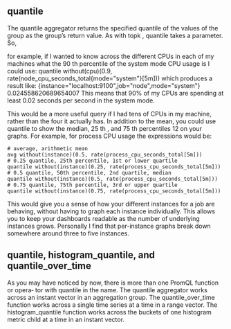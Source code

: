 ## quantile
The  quantile aggregator returns the specified quantile of the values of the group as
the group’s return value. As with  topk ,  quantile takes a parameter.
So, 

for example, if I wanted to know across the different CPUs in each of my
machines what the 90 th percentile of the system mode CPU usage is I could use:
quantile without(cpu)(0.9, rate(node_cpu_seconds_total{mode="system"}[5m]))
which produces a result like:
{instance="localhost:9100",job="node",mode="system"} 0.024558620689654007
This means that 90% of my CPUs are spending at least 0.02 seconds per second in the
system mode. 

This would be a more useful query if I had tens of CPUs in my
machine, rather than the four it actually has.
In addition to the mean, you could use  quantile to show the median, 25 th , and 75 th
percentiles 12 on your graphs. For example, for process CPU usage the expressions
would be:
```
# average, arithmetic mean
avg without(instance)(0.5, rate(process_cpu_seconds_total[5m]))
# 0.25 quantile, 25th percentile, 1st or lower quartile
quantile without(instance)(0.25, rate(process_cpu_seconds_total[5m]))
# 0.5 quantile, 50th percentile, 2nd quartile, median
quantile without(instance)(0.5, rate(process_cpu_seconds_total[5m]))
# 0.75 quantile, 75th percentile, 3rd or upper quartile
quantile without(instance)(0.75, rate(process_cpu_seconds_total[5m]))
```
This would give you a sense of how your different instances for a job are behaving,
without having to graph each instance individually. This allows you to keep your
dashboards readable as the number of underlying instances grows. Personally I find
that per-instance graphs break down somewhere around three to five instances.



## quantile, histogram_quantile, and quantile_over_time
As you may have noticed by now, there is more than one PromQL function or opera‐
tor with quantile in the name.
The  quantile aggregator works across an instant vector in an aggregation group.
The  quantile_over_time function works across a single time series at a time in a
range vector.
The  histogram_quantile function works across the buckets of one histogram metric
child at a time in an instant vector.
